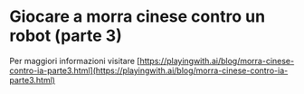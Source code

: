 # Giocare a morra cinese contro un robot (parte 3)

Per maggiori informazioni visitare [https://playingwith.ai/blog/morra-cinese-contro-ia-parte3.html](https://playingwith.ai/blog/morra-cinese-contro-ia-parte3.html)
